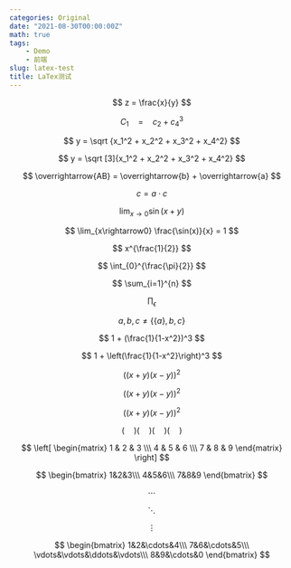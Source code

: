 ```yaml
---
categories: Original
date: "2021-08-30T00:00:00Z"
math: true
tags:
    - Demo
    - 前端
slug: latex-test
title: LaTex测试
---
```


$$
z = \frac{x}{y}
$$

$$
C_1 \quad= \quad c_2 + c_4^3
$$

$$
y = \sqrt {x_1^2 + x_2^2 + x_3^2 + x_4^2}
$$

$$
y = \sqrt [3]{x_1^2 + x_2^2 + x_3^2 + x_4^2}
$$

$$
\overrightarrow{AB} = \overrightarrow{b} + \overrightarrow{a}
$$

$$
c = a \cdot c
$$

$$
\lim_{x\rightarrow0} \sin(x+y)
$$

$$
\lim_{x\rightarrow0} \frac{\sin(x)}{x} = 1
$$

$$
x^{\frac{1}{2}}
$$

$$
\int_{0}^{\frac{\pi}{2}}
$$

$$
\sum_{i=1}^{n}
$$

$$
\prod_\epsilon
$$

$$
a, b, c \neq \{ \{ a\}, b, c\}
%{ 和 } 是保留字需要‘\’转义
$$

$$
1 + (\frac{1}{1-x^2})^3
$$

$$
1 + \left(\frac{1}{1-x^2}\right)^3
$$

$$
\left(\left(x+y\right)\left(x-y\right)\right)^2
$$

$$
\big((x+y)(x-y)\big)^2
$$

$$
\big((x+y)(x-y)\big)^2
$$

$$
\big( \quad \big)
\Big( \quad \Big)
\bigg( \quad \bigg)
\Bigg( \quad \Bigg)
$$

$$
\left[
 \begin{matrix}
   1 & 2 & 3 \\\
   4 & 5 & 6 \\\
   7 & 8 & 9
  \end{matrix}
  \right]
$$

$$
\begin{bmatrix}
1&2&3\\\
4&5&6\\\
7&8&9
\end{bmatrix}
$$

$$
\cdots
$$

$$
\ddots
$$

$$
\vdots
$$

$$
\begin{bmatrix}
1&2&\cdots&4\\\
7&6&\cdots&5\\\
\vdots&\vdots&\ddots&\vdots\\\
8&9&\cdots&0
\end{bmatrix}
$$
